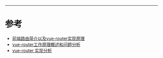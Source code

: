 



---

# 参考
- [前端路由简介以及vue-router实现原理](https://zhuanlan.zhihu.com/p/37730038)
- [vue-router工作原理概述和问题分析](https://segmentfault.com/a/1190000019386190?utm_source=tag-newest)
- [vue-router 实现分析](https://cnodejs.org/topic/58d680c903d476b42d34c72b)